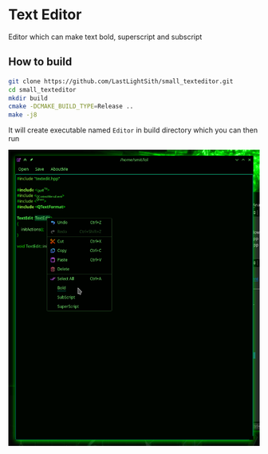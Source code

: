 # Text Editor

Editor which can make text bold, superscript and subscript 

## How to build

```bash
git clone https://github.com/LastLightSith/small_texteditor.git
cd small_texteditor
mkdir build
cmake -DCMAKE_BUILD_TYPE=Release ..
make -j8
```

It will create executable named `Editor` in build directory which you can then run

![Screenshot](Screenshot.png)